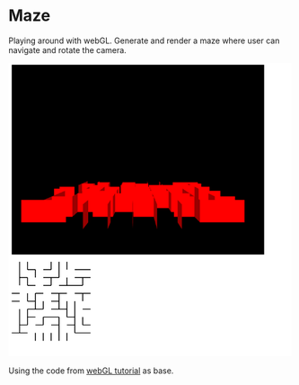 # Maze

Playing around with webGL. Generate and render a maze where user can navigate and rotate the camera.

![screen shot](https://github.com/liiza/maze/blob/master/screenshots/2017_08_11.png)

Using the code from [webGL tutorial](https://developer.mozilla.org/en-US/docs/Web/API/WebGL_API/Tutorial/Getting_started_with_WebGL) as base.
